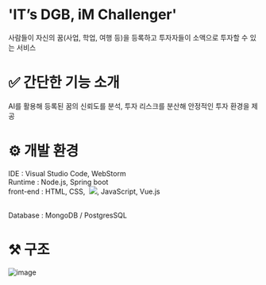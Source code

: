 # 'IT’s DGB, iM Challenger' 
사람들이 자신의 꿈(사업, 학업, 여행 등)을 등록하고 투자자들이 소액으로 투자할 수 있는 서비스

# ✅ 간단한 기능 소개
AI를 활용해 등록된 꿈의 신뢰도를 분석,
투자 리스크를 분산해 안정적인 투자 환경을 제공

# ⚙️ 개발 환경
IDE : Visual Studio Code, WebStorm
<br>
Runtime : Node.js, Spring boot
<br>
front-end : HTML, CSS,  <img src="https://img.shields.io/badge/JavaScript-F7DF1E?style=flat&logo=JavaScript&logoColor=black"/>, JavaScript, Vue.js


<br>
Database : MongoDB / PostgresSQL


# ⚒️ 구조
![image](https://github.com/user-attachments/assets/79108e5d-b48b-470a-b97f-1d0af8f78282)
